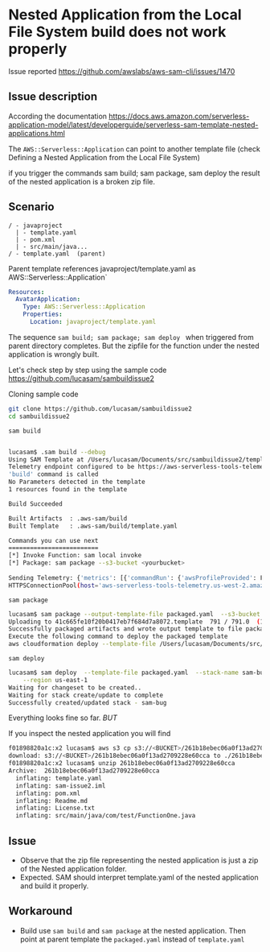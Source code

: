 # Nested Application from the Local File System build does not work properly

Issue reported https://github.com/awslabs/aws-sam-cli/issues/1470

## Issue description

According the documentation 
https://docs.aws.amazon.com/serverless-application-model/latest/developerguide/serverless-sam-template-nested-applications.html

The `AWS::Serverless::Application` can point to another template file (check Defining a Nested Application from the Local File System)

if you trigger the commands sam build; sam package, sam deploy the result of the nested application is a broken zip file.

## Scenario
```
/ - javaproject
  | - template.yaml
  | - pom.xml
  | - src/main/java...
/ - template.yaml  (parent)
```
Parent template references javaproject/template.yaml as AWS::Serverless::Application`
```yaml
Resources:
  AvatarApplication:
    Type: AWS::Serverless::Application
    Properties:
      Location: javaproject/template.yaml
```

The sequence `sam build; sam package; sam deploy ` when triggered from parent directory completes. But the zipfile for the function under the nested application is wrongly built.


Let's check step by step using the sample code https://github.com/lucasam/sambuildissue2

Cloning sample code
````bash
git clone https://github.com/lucasam/sambuildissue2
cd sambuildissue2
````

`sam build`

```bash

lucasam$ .sam build --debug 
Using SAM Template at /Users/lucasam/Documents/src/sambuildissue2/template.yaml
Telemetry endpoint configured to be https://aws-serverless-tools-telemetry.us-west-2.amazonaws.com/metrics
'build' command is called
No Parameters detected in the template
1 resources found in the template

Build Succeeded

Built Artifacts  : .aws-sam/build
Built Template   : .aws-sam/build/template.yaml

Commands you can use next
=========================
[*] Invoke Function: sam local invoke
[*] Package: sam package --s3-bucket <yourbucket>
    
Sending Telemetry: {'metrics': [{'commandRun': {'awsProfileProvided': False, 'debugFlagProvided': True, 'region': '', 'commandName': 'sam build', 'duration': 21, 'exitReason': 'success', 'exitCode': 0, 'requestId': '7178268e-8384-4ad2-a044-cfd938769ca7', 'installationId': '893c5aa8-d107-4b3b-8f82-e7cb5c9ce2fe', 'sessionId': '907647c9-698e-428a-a1ca-d86ca056821e', 'executionEnvironment': 'CLI', 'pyversion': '3.7.4', 'samcliVersion': '0.22.0'}}]}
HTTPSConnectionPool(host='aws-serverless-tools-telemetry.us-west-2.amazonaws.com', port=443): Read timed out. (read timeout=0.1)
```
`sam package`
```bash
lucasam$ sam package --output-template-file packaged.yaml  --s3-bucket $BUCKET 
Uploading to 41c665fe10f20b0417eb7f684d7a8072.template  791 / 791.0  (100.00%)
Successfully packaged artifacts and wrote output template to file packaged.yaml.
Execute the following command to deploy the packaged template
aws cloudformation deploy --template-file /Users/lucasam/Documents/src/sambuildissue2/packaged.yaml --stack-name <YOUR STACK NAME>
```

`sam deploy`
```bash
lucasam$ sam deploy  --template-file packaged.yaml  --stack-name sam-bug  --capabilities CAPABILITY_IAM CAPABILITY_AUTO_EXPAND \
    --region us-east-1
Waiting for changeset to be created..
Waiting for stack create/update to complete
Successfully created/updated stack - sam-bug
````


Everything looks fine so far. *BUT*

If you inspect the nested application you will find

````bash
f01898820a1c:x2 lucasam$ aws s3 cp s3://<BUCKET>/261b18ebec06a0f13ad2709228e60cca . 
download: s3://<BUCKET>/261b18ebec06a0f13ad2709228e60cca to ./261b18ebec06a0f13ad2709228e60cca
f01898820a1c:x2 lucasam$ unzip 261b18ebec06a0f13ad2709228e60cca
Archive:  261b18ebec06a0f13ad2709228e60cca
  inflating: template.yaml           
  inflating: sam-issue2.iml          
  inflating: pom.xml                 
  inflating: Readme.md               
  inflating: License.txt             
  inflating: src/main/java/com/test/FunctionOne.java  
````

## Issue
- Observe that the zip file representing the nested application is just a zip of the Nested application folder.
- Expected. SAM should interpret template.yaml of the nested application and build it properly.

## Workaround
- Build use `sam build` and `sam package` at the nested application. Then point at parent template the `packaged.yaml` instead of `template.yaml`